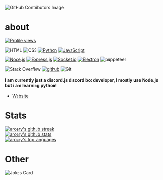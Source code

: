 ![GitHub Contributors Image](https://contrib.rocks/image?repo=aroary/aroary)
# about
[![Profile views](https://gpvc.arturio.dev/aroary)](https://github.com/aroary)
<!-- [![Generic badge](https://img.shields.io/badge/school-student-white.svg)](https://github.com/aroary) -->
<!--  -->
<!-- ![Markdown](https://img.shields.io/badge/Markdown-000000?style=1&logo=markdown&logoColor=white) -->
![HTML](https://img.shields.io/badge/HTML5-E34F26?style=1&logo=html5&logoColor=white)
![CSS](https://img.shields.io/badge/CSS3-1572B6?style=1&logo=css3&logoColor=white)
[![Python](https://img.shields.io/badge/Python-14354C?style=1&logo=python&logoColor=white)](https://www.python.org/)
[![JavaScript](https://img.shields.io/badge/JavaScript-F7DF1E?style=1&logo=javascript&logoColor=black)](https://www.javascript.com/)
<!--  -->
[![Node.js](https://img.shields.io/badge/Node.js-43853D?style=1&logo=node.js&logoColor=white)](https://nodejs.org/en/)
[![Express.js](https://img.shields.io/badge/Express.js-404D59?style=1&logo=express&logoColor=black)](https://expressjs.com/)
[![Socket.io](https://img.shields.io/badge/Socket.io-808080?style=1&logo=socket.io&logoColor=black)](https://socket.io/)
[![Electron](https://img.shields.io/badge/Electron-47848f?style=1&logo=electron&logoColor=black)](https://www.electronjs.org/)
![puppeteer](https://img.shields.io/badge/puppeteer-ffffff?style=1&logo=puppeteer)
<!--  -->
![Stack Overflow](https://img.shields.io/badge/Stack%20overflow-f0f0f0?style=1&logo=stack-overflow)
[![github](https://img.shields.io/badge/github-FFFFFF?style=1&logo=github&logoColor=black)](https://github.com/aroary)
![Git](https://img.shields.io/badge/Git-413932?style=1&logo=git)
<!-- ![NPM](https://img.shields.io/badge/npm-FFFFFF?style=1&logo=npm) -->
<!-- ![PYPI](https://img.shields.io/badge/pypi-ffffff?style=1&logo=pypi) -->
<!-- ![Docker](https://img.shields.io/badge/Docker-fff?style=1&logo=docker) -->
<!--  -->
<!-- [![Discord](https://img.shields.io/badge/Discord-5865f2?style=1&logo=discord&logoColor=white)](https://discord.com/) -->
<!-- [![Zoom](https://img.shields.io/badge/Zoom-fff0f0?style=1&logo=zoom)](https://zoom.us/) -->
<!-- ![Hangouts](https://img.shields.io/badge/Hangouts-ffffff?style=1&logo=google-hangouts) -->
<!-- ![Meet](https://img.shields.io/badge/Meet-0F000F?style=1&logo=google-meet) -->
<!-- ![Chat](https://img.shields.io/badge/Chat-fff?style=1&logo=google-chat) -->
<!--  -->
<!-- [![Visual Studio Code](https://img.shields.io/badge/visual%20studio%20code-303030?style=1&logo=visual-studio-code&logoColor=blue)](https://code.visualstudio.com/) -->
<!-- [![Replit](https://img.shields.io/badge/replit-0e1525?style=1&logo=replit)](https://replit.com/@aroary) -->
<!-- [![Gimp](https://img.shields.io/badge/GIMP-0e2426?style=1&logo=gimp&logoColor=grey)](https://www.gimp.org/) -->
<!--  -->
<!-- [![Udemy](https://img.shields.io/badge/Udemy-fff?style=1&logo=udemy)](https://www.udemy.com/) -->
<!-- [![Codingame](https://img.shields.io/badge/Codingame-131c25?style=1&logo=codingame)](https://www.codingame.com/profile/e331ea266d81381fea8cf6add9f930c88190144) -->
<!--  -->
<!-- [![Windows](https://img.shields.io/badge/Windows-0067b8?style=1&logo=windows)](https://www.microsoft.com/en-us/windows/) -->
<!-- [![Firefox](https://img.shields.io/badge/Firefox-203FB6?style=1&logo=firefox)](https://www.mozilla.org/en-US/firefox/new) -->
<!-- ![Google](https://img.shields.io/badge/Google-fff?style=1&logo=google) -->
<!-- ![Assistant](https://img.shields.io/badge/Assistant-fff?style=1&logo=google-assistant) -->
<!--  -->
#### I am currently just a discord.js discord bot developer, I mostly use Node.js but i am learning python!
* [Website](https://aroary.github.io/home/home.html)
# Stats
[![aroary's github streak](https://github-readme-streak-stats.herokuapp.com/?user=aroary&theme=blue-green)](https://github.com/aroary/aroary) <br>
[![aroary's github stats](https://github-readme-stats.vercel.app/api?username=aroary&theme=blue-green)](https://github.com/aroary/aroary) <br>
[![aroary's top languages](https://github-readme-stats.vercel.app/api/top-langs/?username=aroary&theme=blue-green)](https://github.com/aroary/aroary)
# Other
![Jokes Card](https://readme-jokes.vercel.app/api)

<!---->
<!-- [![Generic badge](https://img.shields.io/badge/<SUBJECT>-<STATUS>-<COLOR>.svg)](https://shields.io/) -->
<!-- [![Logo badge](https://img.shields.io/badge/<NAME>-<COLOR>?style=1&logo=<LOGO>&logoColor=<?COLOR>) -->
<!-- https://starchart.cc/aroary/aroary.svg -->
<!---->
